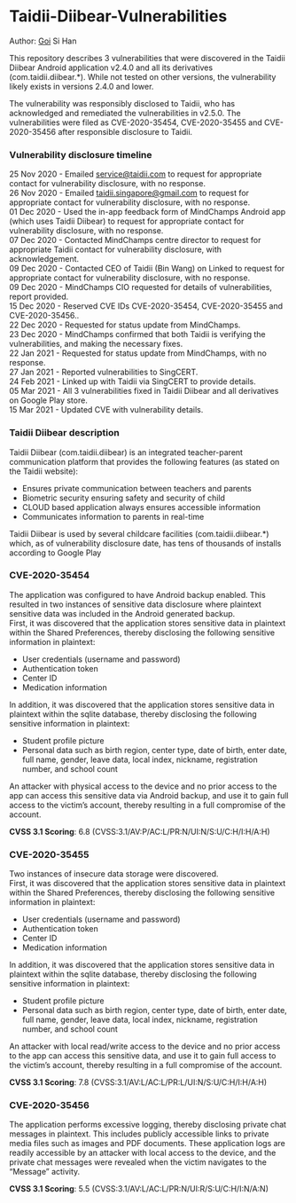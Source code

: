 # Taidii-Diibear-Vulnerabilities
Author: <ins>Goi</ins> Si Han

This repository describes 3 vulnerabilities that were discovered in the Taidii Diibear Android application v2.4.0 and all its derivatives (com.taidii.diibear.\*). While not tested on other versions, the vulnerability likely exists in versions 2.4.0 and lower.

The vulnerability was responsibly disclosed to Taidii, who has acknowledged and remediated the vulnerabilities in v2.5.0. The vulnerabilities were filed as CVE-2020-35454, CVE-2020-35455 and CVE-2020-35456 after responsible disclosure to Taidii.

### Vulnerability disclosure timeline
25 Nov 2020 - Emailed service@taidii.com to request for appropriate contact for vulnerability disclosure, with no response.  
26 Nov 2020 - Emailed taidii.singapore@gmail.com to request for appropriate contact for vulnerability disclosure, with no response.  
01 Dec 2020 - Used the in-app feedback form of MindChamps Android app (which uses Taidii Diibear) to request for appropriate contact for vulnerability disclosure, with no response.  
07 Dec 2020 - Contacted MindChamps centre director to request for appropriate Taidii contact for vulnerability disclosure, with acknowledgement.  
09 Dec 2020 - Contacted CEO of Taidii (Bin Wang) on Linked to request for appropriate contact for vulnerability disclosure, with no response.  
09 Dec 2020 - MindChamps CIO requested for details of vulnerabilities, report provided.  
15 Dec 2020 - Reserved CVE IDs CVE-2020-35454, CVE-2020-35455 and CVE-2020-35456..  
22 Dec 2020 - Requested for status update from MindChamps.  
23 Dec 2020 - MindChamps confirmed that both Taidii is verifying the vulnerabilities, and making the necessary fixes.  
22 Jan 2021 - Requested for status update from MindChamps, with no response.  
27 Jan 2021 - Reported vulnerabilities to SingCERT.  
24 Feb 2021 - Linked up with Taidii via SingCERT to provide details.  
05 Mar 2021 - All 3 vulnerabilities fixed in Taidii Diibear and all derivatives on Google Play store.  
15 Mar  2021 - Updated CVE with vulnerability details.  

### Taidii Diibear description
Taidii Diibear (com.taidii.diibear) is an integrated teacher-parent communication platform that provides the following features (as stated on the Taidii website):  
- Ensures private communication between teachers and parents  
- Biometric security ensuring safety and security of child  
- CLOUD based application always ensures accessible information  
- Communicates information to parents in real-time  

Taidii Diibear is used by several childcare facilities (com.taidii.diibear.\*) which, as of vulnerability disclosure date, has tens of thousands of installs according to Google Play  

### CVE-2020-35454  
The application was configured to have Android backup enabled. This resulted in two instances of sensitive data disclosure where plaintext sensitive data was included in the Android generated backup.  
First, it was discovered that the application stores sensitive data in plaintext within the Shared Preferences, thereby disclosing the following sensitive information in plaintext:  
- User credentials (username and password)
- Authentication token
- Center ID
- Medication information  

In addition, it was discovered that the application stores sensitive data in plaintext within the sqlite database, thereby disclosing the following sensitive information in plaintext:  
- Student profile picture
- Personal data such as birth region, center type, date of birth, enter date, full name, gender, leave data, local index, nickname, registration number, and school count  

An attacker with physical access to the device and no prior access to the app can access this sensitive data via Android backup, and use it to gain full access to the victim’s account, thereby resulting in a full compromise of the account.  

**CVSS 3.1 Scoring**: 6.8 (CVSS:3.1/AV:P/AC:L/PR:N/UI:N/S:U/C:H/I:H/A:H)

### CVE-2020-35455  
Two instances of insecure data storage were discovered.  
First, it was discovered that the application stores sensitive data in plaintext within the Shared Preferences, thereby disclosing the following sensitive information in plaintext:  
- User credentials (username and password)  
- Authentication token  
- Center ID  
- Medication information  

In addition, it was discovered that the application stores sensitive data in plaintext within the sqlite database, thereby disclosing the following sensitive information in plaintext:  
- Student profile picture  
- Personal data such as birth region, center type, date of birth, enter date, full name, gender, leave data, local index, nickname, registration number, and school count  

An attacker with local read/write access to the device and no prior access to the app can access this sensitive data, and use it to gain full access to the victim’s account, thereby resulting in a full compromise of the account.  

**CVSS 3.1 Scoring**: 7.8 (CVSS:3.1/AV:L/AC:L/PR:L/UI:N/S:U/C:H/I:H/A:H)

### CVE-2020-35456  
The application performs excessive logging, thereby disclosing private chat messages in plaintext. This includes publicly accessible links to private media files such as images and PDF documents.
These application logs are readily accessible by an attacker with local access to the device, and the private chat messages were revealed when the victim navigates to the “Message” activity.

**CVSS 3.1 Scoring**: 5.5 (CVSS:3.1/AV:L/AC:L/PR:N/UI:R/S:U/C:H/I:N/A:N)
